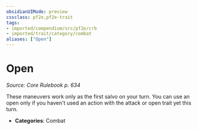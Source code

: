 ```yaml
---
obsidianUIMode: preview
cssclass: pf2e,pf2e-trait
tags:
- imported/compendium/src/pf2e/crb
- imported/trait/category/combat
aliases: ["Open"]
---
```

# Open  
*Source: Core Rulebook p. 634*  

These maneuvers work only as the first salvo on your turn. You can use an open only if you haven't used an action with the attack or open trait yet this turn.

- **Categories**: Combat